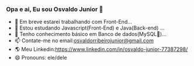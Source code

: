 ### Opa e ai, Eu sou Osvaldo Junior 👋

- 🔭 Em breve estarei trabalhando com Front-End...
- 🌱 Estou estudando Javascript(Front-End) e Java(Back-end) ...
- 🏦 Tenho conhecimento básico em Banco de dados(MySQL🐬)...
- 📫 Contate-me no email:osvaldorribeirojunior@gmail.com
- 🌎 Meu Linkedin:https://www.linkedin.com/in/osvaldo-junior-77387298/
- 😄 Pronouns: ele/dele




##



